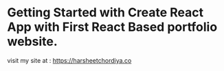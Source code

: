 # Getting Started with Create React App with First React Based portfolio website.

visit my site at : https://harsheetchordiya.co
